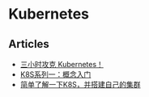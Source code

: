 # Kubernetes

## Articles
* [三小时攻克 Kubernetes！](https://mp.weixin.qq.com/s/gLbfwS89cpAkkoVMzJc6sQ)
* [K8S系列一：概念入门](https://zhuanlan.zhihu.com/p/292081941)
* [简单了解一下K8S，并搭建自己的集群](https://zhuanlan.zhihu.com/p/97605697)
